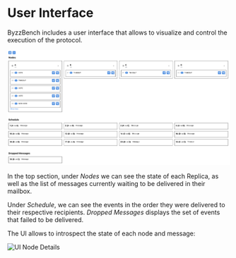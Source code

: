 # User Interface

ByzzBench includes a user interface that allows to visualize and control the execution of the protocol.

![Web UI Overview](ui-overview.png)

In the top section, under *Nodes* we can see the state of each Replica, as well as the list of messages currently waiting to be delivered in their mailbox.

Under *Schedule*, we can see the events in the order they were delivered to their respective recipients. *Dropped Messages* displays the set of events that failed to be delivered.

The UI allows to introspect the state of each node and message:

![UI Node Details](/Users/joaomlneto/git/byzzbench/docs/ui-node-details.png)